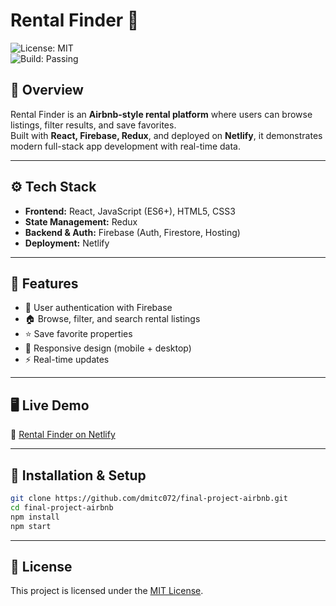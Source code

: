 # Rental Finder 🏡
![License: MIT](https://img.shields.io/badge/License-MIT-green.svg)  
![Build: Passing](https://img.shields.io/badge/Build-Passing-brightgreen.svg)  

## 📌 Overview
Rental Finder is an **Airbnb-style rental platform** where users can browse listings, filter results, and save favorites.  
Built with **React, Firebase, Redux**, and deployed on **Netlify**, it demonstrates modern full-stack app development with real-time data.

---

## ⚙️ Tech Stack
- **Frontend:** React, JavaScript (ES6+), HTML5, CSS3
- **State Management:** Redux
- **Backend & Auth:** Firebase (Auth, Firestore, Hosting)
- **Deployment:** Netlify

---

## 🚀 Features
- 🔐 User authentication with Firebase  
- 🏠 Browse, filter, and search rental listings  
- ⭐ Save favorite properties  
- 📱 Responsive design (mobile + desktop)  
- ⚡ Real-time updates  

---

## 🖥️ Live Demo
🔗 [Rental Finder on Netlify](https://nimble-babka-52d07d.netlify.app)  

---

## 📂 Installation & Setup
```bash
git clone https://github.com/dmitc072/final-project-airbnb.git
cd final-project-airbnb
npm install
npm start
```
---

## 📄 License
This project is licensed under the [MIT License](https://github.com/dmitc072/final-project-airbnb/blob/main/LICENSE).
